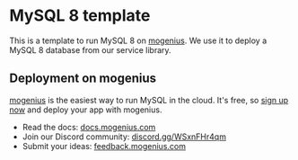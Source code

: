 # MySQL 8 template
This is a template to run MySQL 8 on [mogenius](https://mogenius.com). We use it to deploy a MySQL 8 database from our service library.

## Deployment on mogenius
[mogenius](https://mogenius.com) is the easiest way to run MySQL in the cloud. It's free, so [sign up now](https://studio.mogenius.com/user/registration) and deploy your app with mogenius.
- Read the docs: [docs.mogenius.com](https://docs.mogenius.com)
- Join our Discord community: [discord.gg/WSxnFHr4qm](https://discord.gg/WSxnFHr4qm)
- Submit your ideas: [feedback.mogenius.com](https://feedback.mogenius.com)

